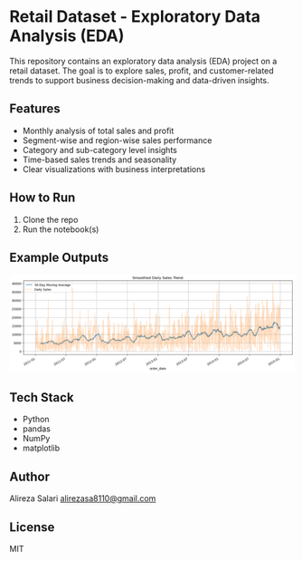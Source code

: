 # Retail Dataset - Exploratory Data Analysis (EDA)

This repository contains an exploratory data analysis (EDA) project on a retail dataset. The goal is to explore sales, profit, and customer-related trends to support business decision-making and data-driven insights.

## Features

- Monthly analysis of total sales and profit
- Segment-wise and region-wise sales performance
- Category and sub-category level insights
- Time-based sales trends and seasonality
- Clear visualizations with business interpretations

## How to Run

1. Clone the repo
3. Run the notebook(s)

## Example Outputs

!['Smoothed Daily Sales Trend'](result\plots\Smoothed_Daily_Sales_Trend.png)

## Tech Stack

- Python
- pandas 
- NumPy
- matplotlib

## Author

Alireza Salari 
alirezasa8110@gmail.com

## License

MIT
